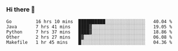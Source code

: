 ### Hi there 👋

<!--
**yeya24/yeya24** is a ✨ _special_ ✨ repository because its `README.md` (this file) appears on your GitHub profile.

Here are some ideas to get you started:

- 🔭 I’m currently working on ...
- 🌱 I’m currently learning ...
- 👯 I’m looking to collaborate on ...
- 🤔 I’m looking for help with ...
- 💬 Ask me about ...
- 📫 How to reach me: ...
- 😄 Pronouns: ...
- ⚡ Fun fact: ...
-->

<!--START_SECTION:waka-->
```text
Go         16 hrs 10 mins  ██████████░░░░░░░░░░░░░░░   40.04 % 
Java       7 hrs 41 mins   ████▓░░░░░░░░░░░░░░░░░░░░   19.05 % 
Python     7 hrs 37 mins   ████▓░░░░░░░░░░░░░░░░░░░░   18.86 % 
Other      2 hrs 27 mins   █▓░░░░░░░░░░░░░░░░░░░░░░░   06.08 % 
Makefile   1 hr 45 mins    █░░░░░░░░░░░░░░░░░░░░░░░░   04.36 % 
```
<!--END_SECTION:waka-->

